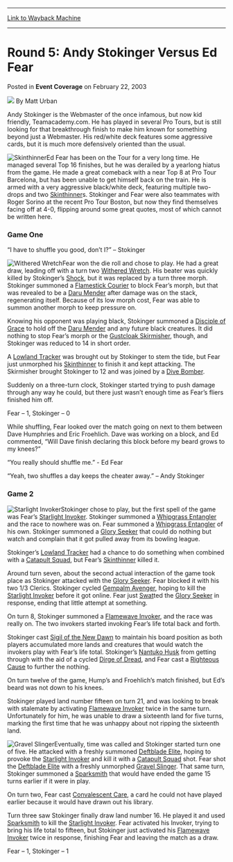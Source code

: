 
---
[Link to Wayback Machine](https://web.archive.org/web/20220810111042/https://magic.wizards.com/en/articles/archive/event-coverage/round-5-andy-stokinger-versus-ed-fear-2003-02-22)

[_metadata_:author]:- "Matt Urban"
[_metadata_:description]:- "Andy Stokinger is the Webmaster of the once infamous, but now kid friendly, Teamacademy.com. He has played in several Pro Tours, but is still looking for that breakthrough finish to make him known for something beyond just a Webmaster. His red/white deck features some aggressive cards, but it is much more defensively oriented than the usual.Ed Fear has been on the Tour for a"
[_metadata_:generator]:- "Drupal 7 (http://drupal.org)"
[_metadata_:node]:- "772671"
[_metadata_:publish_date]:- "2003-02-22"
[_metadata_:source]:- "div-main-content"
[_metadata_:title]:- "Round 5: Andy Stokinger Versus Ed Fear"
[_metadata_:wayback_capture_timestamp]:- "2022-08-10 11:10:42"
[_metadata_:wayback_raw_url]:- "https://web.archive.org/web/20220810111042id_/https://magic.wizards.com/en/articles/archive/event-coverage/round-5-andy-stokinger-versus-ed-fear-2003-02-22"
[_metadata_:wayback_url]:- "https://magic.wizards.com/en/articles/archive/event-coverage/round-5-andy-stokinger-versus-ed-fear-2003-02-22"
---


Round 5: Andy Stokinger Versus Ed Fear
======================================



 Posted in **Event Coverage**
 on February 22, 2003 






![](https://media.magic.wizards.com/styles/auth_small/public/generic-avatar-150_602.png)
By Matt Urban











Andy Stokinger is the Webmaster of the once infamous, but now kid friendly, Teamacademy.com. He has played in several Pro Tours, but is still looking for that breakthrough finish to make him known for something beyond just a Webmaster. His red/white deck features some aggressive cards, but it is much more defensively oriented than the usual.

![Skinthinner](http://gatherer.wizards.com/Handlers/Image.ashx?type=card&name=Skinthinner)Ed Fear has been on the Tour for a very long time. He managed several Top 16 finishes, but he was derailed by a yearlong hiatus from the game. He made a great comeback with a near Top 8 at Pro Tour Barcelona, but has been unable to get himself back on the train. He is armed with a very aggressive black/white deck, featuring multiple two-drops and two [Skinthinner](https://gatherer.wizards.com/Pages/Card/Details.aspx?name=Skinthinner)s. Stokinger and Fear were also teammates with Roger Sorino at the recent Pro Tour Boston, but now they find themselves facing off at 4-0, flipping around some great quotes, most of which cannot be written here.

### Game One

“I have to shuffle you good, don’t I?” – Stokinger

![Withered Wretch](http://gatherer.wizards.com/Handlers/Image.ashx?type=card&name=Withered+Wretch)Fear won the die roll and chose to play. He had a great draw, leading off with a turn two [Withered Wretch](https://gatherer.wizards.com/Pages/Card/Details.aspx?name=Withered+Wretch). His beater was quickly killed by Stokinger’s [Shock](https://gatherer.wizards.com/Pages/Card/Details.aspx?name=Shock), but it was replaced by a turn three morph. Stokinger summoned a [Flamestick Courier](https://gatherer.wizards.com/Pages/Card/Details.aspx?name=Flamestick+Courier) to block Fear’s morph, but that was revealed to be a [Daru Mender](https://gatherer.wizards.com/Pages/Card/Details.aspx?name=Daru+Mender) after damage was on the stack, regenerating itself. Because of its low morph cost, Fear was able to summon another morph to keep pressure on. 

Knowing his opponent was playing black, Stokinger summoned a [Disciple of Grace](https://gatherer.wizards.com/Pages/Card/Details.aspx?name=Disciple+of+Grace) to hold off the [Daru Mender](https://gatherer.wizards.com/Pages/Card/Details.aspx?name=Daru+Mender) and any future black creatures. It did nothing to stop Fear’s morph or the [Gustcloak Skirmisher](https://gatherer.wizards.com/Pages/Card/Details.aspx?name=Gustcloak+Skirmisher), though, and Stokinger was reduced to 14 in short order. 

A [Lowland Tracker](https://gatherer.wizards.com/Pages/Card/Details.aspx?name=Lowland+Tracker) was brought out by Stokinger to stem the tide, but Fear just unmorphed his [Skinthinner](https://gatherer.wizards.com/Pages/Card/Details.aspx?name=Skinthinner) to finish it and kept attacking. The Skirmisher brought Stokinger to 12 and was joined by a [Dive Bomber](https://gatherer.wizards.com/Pages/Card/Details.aspx?name=Dive+Bomber). 

Suddenly on a three-turn clock, Stokinger started trying to push damage through any way he could, but there just wasn’t enough time as Fear’s fliers finished him off.

Fear – 1, Stokinger – 0

While shuffling, Fear looked over the match going on next to them between Dave Humphries and Eric Froehlich. Dave was working on a block, and Ed commented, “Will Dave finish declaring this block before my beard grows to my knees?”

“You really should shuffle me.” - Ed Fear

“Yeah, two shuffles a day keeps the cheater away.” – Andy Stokinger

### Game 2

![Starlight Invoker](http://gatherer.wizards.com/Handlers/Image.ashx?type=card&name=Starlight+Invoker)Stokinger chose to play, but the first spell of the game was Fear’s [Starlight Invoker](https://gatherer.wizards.com/Pages/Card/Details.aspx?name=Starlight+Invoker). Stokinger summoned a [Whipgrass Entangler](https://gatherer.wizards.com/Pages/Card/Details.aspx?name=Whipgrass+Entangler) and the race to nowhere was on. Fear summoned a [Whipgrass Entangler](https://gatherer.wizards.com/Pages/Card/Details.aspx?name=Whipgrass+Entangler) of his own. Stokinger summoned a [Glory Seeker](https://gatherer.wizards.com/Pages/Card/Details.aspx?name=Glory+Seeker) that could do nothing but watch and complain that it got pulled away from its bowling league. 

Stokinger’s [Lowland Tracker](https://gatherer.wizards.com/Pages/Card/Details.aspx?name=Lowland+Tracker) had a chance to do something when combined with a [Catapult Squad](https://gatherer.wizards.com/Pages/Card/Details.aspx?name=Catapult+Squad), but Fear’s [Skinthinner](https://gatherer.wizards.com/Pages/Card/Details.aspx?name=Skinthinner) killed it. 

Around turn seven, about the second actual interaction of the game took place as Stokinger attacked with the [Glory Seeker](https://gatherer.wizards.com/Pages/Card/Details.aspx?name=Glory+Seeker). Fear blocked it with his two 1/3 Clerics. Stokinger cycled [Gempalm Avenger](https://gatherer.wizards.com/Pages/Card/Details.aspx?name=Gempalm+Avenger), hoping to kill the [Starlight Invoker](https://gatherer.wizards.com/Pages/Card/Details.aspx?name=Starlight+Invoker) before it got online. Fear just [Swat](https://gatherer.wizards.com/Pages/Card/Details.aspx?name=Swat)ted the [Glory Seeker](https://gatherer.wizards.com/Pages/Card/Details.aspx?name=Glory+Seeker) in response, ending that little attempt at something.

On turn 8, Stokinger summoned a [Flamewave Invoker](https://gatherer.wizards.com/Pages/Card/Details.aspx?name=Flamewave+Invoker), and the race was really on. The two invokers started invoking Fear’s life total back and forth.

Stokinger cast [Sigil of the New Dawn](https://gatherer.wizards.com/Pages/Card/Details.aspx?name=Sigil+of+the+New+Dawn) to maintain his board position as both players accumulated more lands and creatures that would watch the invokers play with Fear’s life total. Stokinger’s [Nantuko Husk](https://gatherer.wizards.com/Pages/Card/Details.aspx?name=Nantuko+Husk) from getting through with the aid of a cycled [Dirge of Dread](https://gatherer.wizards.com/Pages/Card/Details.aspx?name=Dirge+of+Dread), and Fear cast a [Righteous Cause](https://gatherer.wizards.com/Pages/Card/Details.aspx?name=Righteous+Cause) to further the nothing.

On turn twelve of the game, Hump’s and Froehlich’s match finished, but Ed’s beard was not down to his knees.

Stokinger played land number fifteen on turn 21, and was looking to break with stalemate by activating [Flamewave Invoker](https://gatherer.wizards.com/Pages/Card/Details.aspx?name=Flamewave+Invoker) twice in the same turn. Unfortunately for him, he was unable to draw a sixteenth land for five turns, marking the first time that he was unhappy about not ripping the sixteenth land. 

![Gravel Slinger](http://gatherer.wizards.com/Handlers/Image.ashx?type=card&name=Gravel+Slinger)Eventually, time was called and Stokinger started turn one of five. He attacked with a freshly summoned [Deftblade Elite](https://gatherer.wizards.com/Pages/Card/Details.aspx?name=Deftblade+Elite), hoping to provoke the [Starlight Invoker](https://gatherer.wizards.com/Pages/Card/Details.aspx?name=Starlight+Invoker) and kill it with a [Catapult Squad](https://gatherer.wizards.com/Pages/Card/Details.aspx?name=Catapult+Squad) shot. Fear shot the [Deftblade Elite](https://gatherer.wizards.com/Pages/Card/Details.aspx?name=Deftblade+Elite) with a freshly unmorphed [Gravel Slinger](https://gatherer.wizards.com/Pages/Card/Details.aspx?name=Gravel+Slinger). That same turn, Stokinger summoned a [Sparksmith](https://gatherer.wizards.com/Pages/Card/Details.aspx?name=Sparksmith) that would have ended the game 15 turns earlier if it were in play. 

On turn two, Fear cast [Convalescent Care](https://gatherer.wizards.com/Pages/Card/Details.aspx?name=Convalescent+Care), a card he could not have played earlier because it would have drawn out his library. 

Turn three saw Stokinger finally draw land number 16. He played it and used [Sparksmith](https://gatherer.wizards.com/Pages/Card/Details.aspx?name=Sparksmith) to kill the [Starlight Invoker](https://gatherer.wizards.com/Pages/Card/Details.aspx?name=Starlight+Invoker). Fear activated his Invoker, trying to bring his life total to fifteen, but Stokinger just activated his [Flamewave Invoker](https://gatherer.wizards.com/Pages/Card/Details.aspx?name=Flamewave+Invoker) twice in response, finishing Fear and leaving the match as a draw.

Fear – 1, Stokinger – 1







